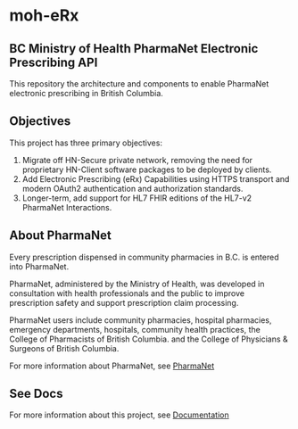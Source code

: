# moh-eRx

## BC Ministry of Health PharmaNet Electronic Prescribing API

This repository the architecture and components to enable PharmaNet electronic prescribing in British Columbia.

## Objectives

This project has three primary objectives:

1. Migrate off HN-Secure private network, removing the need for proprietary HN-Client software packages to be deployed by clients.
2. Add Electronic Prescribing (eRx) Capabilities using  HTTPS transport and modern OAuth2 authentication and authorization standards.
3. Longer-term, add support for HL7 FHIR editions of the HL7-v2 PharmaNet Interactions.

## About PharmaNet

Every prescription dispensed in community pharmacies in B.C. is entered into PharmaNet.

PharmaNet, administered by the Ministry of Health, was developed in consultation with health professionals and the public to improve prescription safety and support prescription claim processing.

PharmaNet users include community pharmacies, hospital pharmacies, emergency departments, hospitals, community health practices, the College of Pharmacists of British Columbia. and the College of Physicians & Surgeons of British Columbia.

For more information about PharmaNet, see [PharmaNet](https://www2.gov.bc.ca/gov/content/health/health-drug-coverage/pharmacare-for-bc-residents/pharmanet)

## See Docs
For more information about this project, see [Documentation](docs/README.md)
